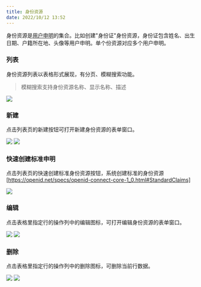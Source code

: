 ```yaml
---
title: 身份资源
date: 2022/10/12 13:52
---
```


身份资源是[用户申明](/stack/auth/guides/sso/identityResource)的集合。比如创建"身份证"身份资源，身份证包含姓名、出生日期、户籍所在地、头像等用户申明。单个份资源对应多个用户申明。

### 列表

身份资源列表以表格形式展现，有分页、模糊搜索功能。

> 模糊搜索支持身份资源名称、显示名称、描述

![](\stack\auth\identityResource-search.png)

### 新建

点击列表页的新建按钮可打开新建身份资源的表单窗口。

![](\stack\auth\identityResource-add-button.png)
![](\stack\auth\identityResource-add.png)

### 快速创建标准申明

点击列表页的快速创建标准身份资源按钮，系统创建标准的身份资源[https://openid.net/specs/openid-connect-core-1_0.html#StandardClaims]

![](\stack\auth\identityResource-add-standard-button.png)

### 编辑

点击表格里指定行的操作列中的编辑图标，可打开编辑身份资源的表单窗口。

![](\stack\auth\identityResource-edit-icon.png)
![](\stack\auth\identityResource-edit.png)

### 删除

点击表格里指定行的操作列中的删除图标，可删除当前行数据。

![](\stack\auth\identityResource-remove-icon.png)
![](\stack\auth\identityResource-remove.png)